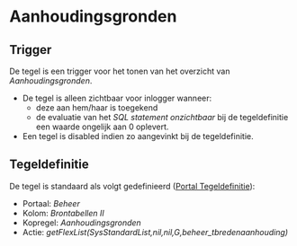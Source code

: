 # Aanhoudingsgronden

## Trigger

De tegel is een trigger voor het tonen van het overzicht van *Aanhoudingsgronden*.

- De tegel is alleen zichtbaar voor inlogger wanneer:
  - deze aan hem/haar is toegekend
  - de evaluatie van het *SQL statement onzichtbaar* bij de tegeldefinitie een waarde ongelijk aan 0 oplevert.
- Een tegel is disabled indien zo aangevinkt bij de tegeldefinitie.

## Tegeldefinitie

De tegel is standaard als volgt gedefinieerd ([Portal Tegeldefinitie](../../../../instellen_inrichten/portaldefinitie/portal_tegel.md)):

- Portaal: *Beheer*
- Kolom: *Brontabellen II*
- Kopregel: *Aanhoudingsgronden*
- Actie: *getFlexList(SysStandardList,nil,nil,G,beheer_tbredenaanhouding)*
